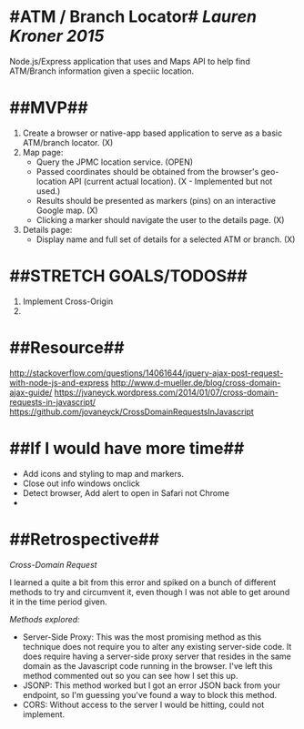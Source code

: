 #ATM / Branch Locator#
*Lauren Kroner 2015*
============

Node.js/Express application that uses and Maps API to help find ATM/Branch information given a speciic location.



##MVP##
============

1. Create a browser or native-app based application to serve as a basic ATM/branch locator. (X)
2. Map page:
    - Query the JPMC location service. (OPEN)
	- Passed coordinates should be obtained from the browser's geo-location API (current actual location). (X - Implemented but not used.)
	- Results should be presented as markers (pins) on an interactive Google map. (X)
	- Clicking a marker should navigate the user to the details page. (X)
3. Details page:
	- Display name and full set of details for a selected ATM or branch. (X)

##STRETCH GOALS/TODOS##
============

1. Implement Cross-Origin
2. 

##Resource##
============

http://stackoverflow.com/questions/14061644/jquery-ajax-post-request-with-node-js-and-express
http://www.d-mueller.de/blog/cross-domain-ajax-guide/
https://jvaneyck.wordpress.com/2014/01/07/cross-domain-requests-in-javascript/
https://github.com/jovaneyck/CrossDomainRequestsInJavascript

##If I would have more time##
============

- Add icons and styling to map and markers.
- Close out info windows onclick
- Detect browser, Add alert to open in Safari not Chrome
- 

##Retrospective##
============

*Cross-Domain Request*

I learned a quite a bit from this error and spiked on a bunch of different methods to try and circumvent it, even though I was not able to get around it in the time period given.


*Methods explored:*

- Server-Side Proxy: This was the most promising method as this technique does not require you to alter any existing server-side code. It does require having a server-side proxy server that resides in the same domain as the Javascript code running in the browser. I've left this method commented out so you can see how I set this up.
- JSONP: This method worked but I got an error JSON back from your endpoint, so I'm guessing you've found a way to block this method.
- CORS: Without access to the server I would be hitting, could not implement.
